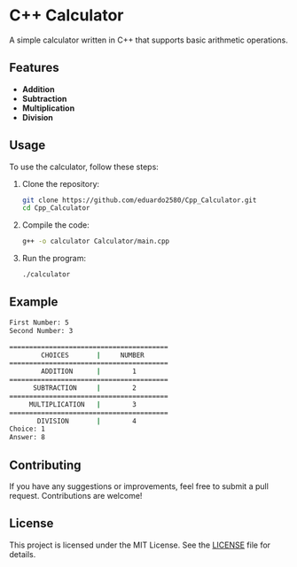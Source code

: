 # C++ Calculator

A simple calculator written in C++ that supports basic arithmetic operations.

## Features

- **Addition**
- **Subtraction**
- **Multiplication**
- **Division**

## Usage

To use the calculator, follow these steps:

1. Clone the repository:
   ```bash
   git clone https://github.com/eduardo2580/Cpp_Calculator.git
   cd Cpp_Calculator
   ```

2. Compile the code:
   ```bash
   g++ -o calculator Calculator/main.cpp
   ```

3. Run the program:
   ```bash
   ./calculator
   ```

## Example

```bash
First Number: 5
Second Number: 3

========================================
        CHOICES       |     NUMBER     
========================================
        ADDITION      |        1       
========================================
      SUBTRACTION     |        2       
========================================
     MULTIPLICATION   |        3       
========================================
       DIVISION       |        4       
Choice: 1
Answer: 8
```

## Contributing

If you have any suggestions or improvements, feel free to submit a pull request. Contributions are welcome!

## License

This project is licensed under the MIT License. See the [LICENSE](LICENSE) file for details.
